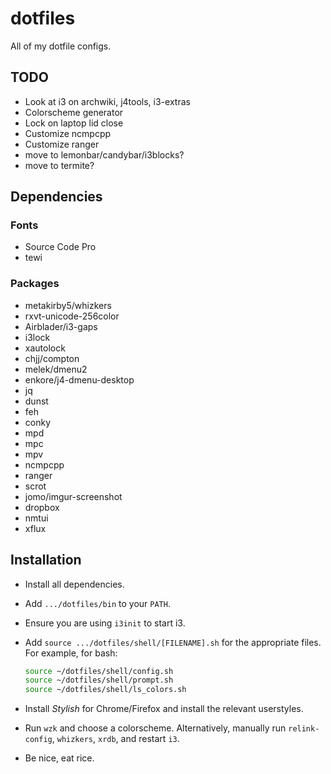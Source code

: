 dotfiles
========

All of my dotfile configs.

## TODO

- Look at i3 on archwiki, j4tools, i3-extras
- Colorscheme generator
- Lock on laptop lid close
- Customize ncmpcpp
- Customize ranger
- move to lemonbar/candybar/i3blocks?
- move to termite?

## Dependencies

### Fonts
- Source Code Pro
- tewi

### Packages
- metakirby5/whizkers
- rxvt-unicode-256color
- Airblader/i3-gaps
- i3lock
- xautolock
- chjj/compton
- melek/dmenu2
- enkore/j4-dmenu-desktop
- jq
- dunst
- feh
- conky
- mpd
- mpc
- mpv
- ncmpcpp
- ranger
- scrot
- jomo/imgur-screenshot
- dropbox
- nmtui
- xflux

## Installation
- Install all dependencies.
- Add `.../dotfiles/bin` to your `PATH`.
- Ensure you are using `i3init` to start i3.
- Add `source .../dotfiles/shell/[FILENAME].sh` for the appropriate files.
  For example, for bash:

  ```bash
  source ~/dotfiles/shell/config.sh
  source ~/dotfiles/shell/prompt.sh
  source ~/dotfiles/shell/ls_colors.sh
  ```

- Install *Stylish* for Chrome/Firefox and install the relevant userstyles.
- Run `wzk` and choose a colorscheme.
  Alternatively, manually run `relink-config`, `whizkers`, `xrdb`,
  and restart `i3`.
- Be nice, eat rice.


